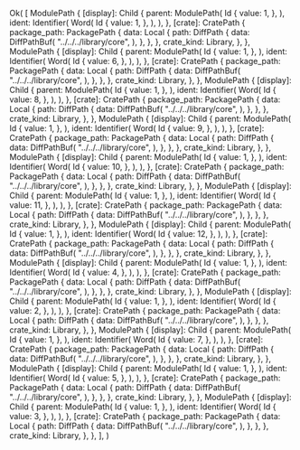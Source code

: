 Ok(
    [
        ModulePath {
            [display]: Child {
                parent: ModulePath(
                    Id {
                        value: 1,
                    },
                ),
                ident: Identifier(
                    Word(
                        Id {
                            value: 1,
                        },
                    ),
                ),
            },
            [crate]: CratePath {
                package_path: PackagePath {
                    data: Local {
                        path: DiffPath {
                            data: DiffPathBuf(
                                "../../../library/core",
                            ),
                        },
                    },
                },
                crate_kind: Library,
            },
        },
        ModulePath {
            [display]: Child {
                parent: ModulePath(
                    Id {
                        value: 1,
                    },
                ),
                ident: Identifier(
                    Word(
                        Id {
                            value: 6,
                        },
                    ),
                ),
            },
            [crate]: CratePath {
                package_path: PackagePath {
                    data: Local {
                        path: DiffPath {
                            data: DiffPathBuf(
                                "../../../library/core",
                            ),
                        },
                    },
                },
                crate_kind: Library,
            },
        },
        ModulePath {
            [display]: Child {
                parent: ModulePath(
                    Id {
                        value: 1,
                    },
                ),
                ident: Identifier(
                    Word(
                        Id {
                            value: 8,
                        },
                    ),
                ),
            },
            [crate]: CratePath {
                package_path: PackagePath {
                    data: Local {
                        path: DiffPath {
                            data: DiffPathBuf(
                                "../../../library/core",
                            ),
                        },
                    },
                },
                crate_kind: Library,
            },
        },
        ModulePath {
            [display]: Child {
                parent: ModulePath(
                    Id {
                        value: 1,
                    },
                ),
                ident: Identifier(
                    Word(
                        Id {
                            value: 9,
                        },
                    ),
                ),
            },
            [crate]: CratePath {
                package_path: PackagePath {
                    data: Local {
                        path: DiffPath {
                            data: DiffPathBuf(
                                "../../../library/core",
                            ),
                        },
                    },
                },
                crate_kind: Library,
            },
        },
        ModulePath {
            [display]: Child {
                parent: ModulePath(
                    Id {
                        value: 1,
                    },
                ),
                ident: Identifier(
                    Word(
                        Id {
                            value: 10,
                        },
                    ),
                ),
            },
            [crate]: CratePath {
                package_path: PackagePath {
                    data: Local {
                        path: DiffPath {
                            data: DiffPathBuf(
                                "../../../library/core",
                            ),
                        },
                    },
                },
                crate_kind: Library,
            },
        },
        ModulePath {
            [display]: Child {
                parent: ModulePath(
                    Id {
                        value: 1,
                    },
                ),
                ident: Identifier(
                    Word(
                        Id {
                            value: 11,
                        },
                    ),
                ),
            },
            [crate]: CratePath {
                package_path: PackagePath {
                    data: Local {
                        path: DiffPath {
                            data: DiffPathBuf(
                                "../../../library/core",
                            ),
                        },
                    },
                },
                crate_kind: Library,
            },
        },
        ModulePath {
            [display]: Child {
                parent: ModulePath(
                    Id {
                        value: 1,
                    },
                ),
                ident: Identifier(
                    Word(
                        Id {
                            value: 12,
                        },
                    ),
                ),
            },
            [crate]: CratePath {
                package_path: PackagePath {
                    data: Local {
                        path: DiffPath {
                            data: DiffPathBuf(
                                "../../../library/core",
                            ),
                        },
                    },
                },
                crate_kind: Library,
            },
        },
        ModulePath {
            [display]: Child {
                parent: ModulePath(
                    Id {
                        value: 1,
                    },
                ),
                ident: Identifier(
                    Word(
                        Id {
                            value: 4,
                        },
                    ),
                ),
            },
            [crate]: CratePath {
                package_path: PackagePath {
                    data: Local {
                        path: DiffPath {
                            data: DiffPathBuf(
                                "../../../library/core",
                            ),
                        },
                    },
                },
                crate_kind: Library,
            },
        },
        ModulePath {
            [display]: Child {
                parent: ModulePath(
                    Id {
                        value: 1,
                    },
                ),
                ident: Identifier(
                    Word(
                        Id {
                            value: 2,
                        },
                    ),
                ),
            },
            [crate]: CratePath {
                package_path: PackagePath {
                    data: Local {
                        path: DiffPath {
                            data: DiffPathBuf(
                                "../../../library/core",
                            ),
                        },
                    },
                },
                crate_kind: Library,
            },
        },
        ModulePath {
            [display]: Child {
                parent: ModulePath(
                    Id {
                        value: 1,
                    },
                ),
                ident: Identifier(
                    Word(
                        Id {
                            value: 7,
                        },
                    ),
                ),
            },
            [crate]: CratePath {
                package_path: PackagePath {
                    data: Local {
                        path: DiffPath {
                            data: DiffPathBuf(
                                "../../../library/core",
                            ),
                        },
                    },
                },
                crate_kind: Library,
            },
        },
        ModulePath {
            [display]: Child {
                parent: ModulePath(
                    Id {
                        value: 1,
                    },
                ),
                ident: Identifier(
                    Word(
                        Id {
                            value: 5,
                        },
                    ),
                ),
            },
            [crate]: CratePath {
                package_path: PackagePath {
                    data: Local {
                        path: DiffPath {
                            data: DiffPathBuf(
                                "../../../library/core",
                            ),
                        },
                    },
                },
                crate_kind: Library,
            },
        },
        ModulePath {
            [display]: Child {
                parent: ModulePath(
                    Id {
                        value: 1,
                    },
                ),
                ident: Identifier(
                    Word(
                        Id {
                            value: 3,
                        },
                    ),
                ),
            },
            [crate]: CratePath {
                package_path: PackagePath {
                    data: Local {
                        path: DiffPath {
                            data: DiffPathBuf(
                                "../../../library/core",
                            ),
                        },
                    },
                },
                crate_kind: Library,
            },
        },
    ],
)